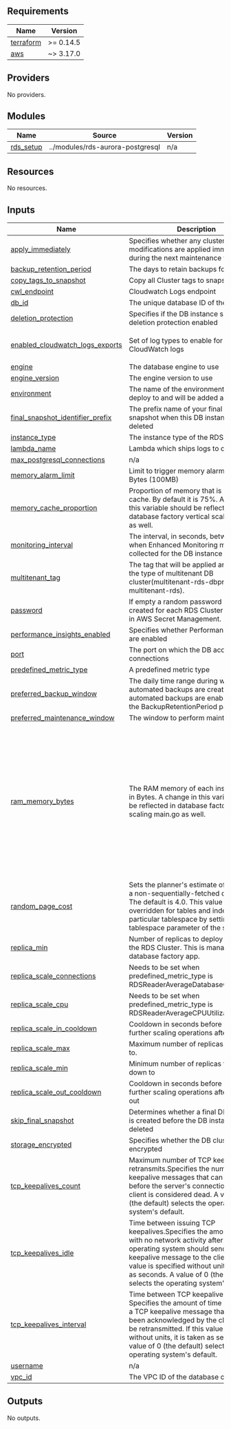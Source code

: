 <!-- BEGIN_TF_DOCS -->
## Requirements

| Name | Version |
|------|---------|
| <a name="requirement_terraform"></a> [terraform](#requirement\_terraform) | >= 0.14.5 |
| <a name="requirement_aws"></a> [aws](#requirement\_aws) | ~> 3.17.0 |

## Providers

No providers.

## Modules

| Name | Source | Version |
|------|--------|---------|
| <a name="module_rds_setup"></a> [rds\_setup](#module\_rds\_setup) | ../modules/rds-aurora-postgresql | n/a |

## Resources

No resources.

## Inputs

| Name | Description | Type | Default | Required |
|------|-------------|------|---------|:--------:|
| <a name="input_apply_immediately"></a> [apply\_immediately](#input\_apply\_immediately) | Specifies whether any cluster modifications are applied immediately, or during the next maintenance window | `bool` | `true` | no |
| <a name="input_backup_retention_period"></a> [backup\_retention\_period](#input\_backup\_retention\_period) | The days to retain backups for | `string` | `""` | no |
| <a name="input_copy_tags_to_snapshot"></a> [copy\_tags\_to\_snapshot](#input\_copy\_tags\_to\_snapshot) | Copy all Cluster tags to snapshots | `bool` | `true` | no |
| <a name="input_cwl_endpoint"></a> [cwl\_endpoint](#input\_cwl\_endpoint) | Cloudwatch Logs endpoint | `string` | `"logs.us-east-1.amazonaws.com"` | no |
| <a name="input_db_id"></a> [db\_id](#input\_db\_id) | The unique database ID of the cluster | `string` | `""` | no |
| <a name="input_deletion_protection"></a> [deletion\_protection](#input\_deletion\_protection) | Specifies if the DB instance should have deletion protection enabled | `bool` | `true` | no |
| <a name="input_enabled_cloudwatch_logs_exports"></a> [enabled\_cloudwatch\_logs\_exports](#input\_enabled\_cloudwatch\_logs\_exports) | Set of log types to enable for exporting to CloudWatch logs | `list(string)` | <pre>[<br>  "postgresql"<br>]</pre> | no |
| <a name="input_engine"></a> [engine](#input\_engine) | The database engine to use | `string` | `"aurora-postgresql"` | no |
| <a name="input_engine_version"></a> [engine\_version](#input\_engine\_version) | The engine version to use | `string` | `"11.9"` | no |
| <a name="input_environment"></a> [environment](#input\_environment) | The name of the environment which will deploy to and will be added as a tag | `string` | `""` | no |
| <a name="input_final_snapshot_identifier_prefix"></a> [final\_snapshot\_identifier\_prefix](#input\_final\_snapshot\_identifier\_prefix) | The prefix name of your final DB snapshot when this DB instance is deleted | `string` | `"final"` | no |
| <a name="input_instance_type"></a> [instance\_type](#input\_instance\_type) | The instance type of the RDS instance | `string` | `""` | no |
| <a name="input_lambda_name"></a> [lambda\_name](#input\_lambda\_name) | Lambda which ships logs to opensearch | `string` | `"logs-to-opensearch"` | no |
| <a name="input_max_postgresql_connections"></a> [max\_postgresql\_connections](#input\_max\_postgresql\_connections) | n/a | `string` | `""` | no |
| <a name="input_memory_alarm_limit"></a> [memory\_alarm\_limit](#input\_memory\_alarm\_limit) | Limit to trigger memory alarm. Number in Bytes (100MB) | `string` | `"100000000"` | no |
| <a name="input_memory_cache_proportion"></a> [memory\_cache\_proportion](#input\_memory\_cache\_proportion) | Proportion of memory that is used for cache. By default it is 75%. A change in this variable should be reflected in database factory vertical scaling main.go as well. | `number` | `0.75` | no |
| <a name="input_monitoring_interval"></a> [monitoring\_interval](#input\_monitoring\_interval) | The interval, in seconds, between points when Enhanced Monitoring metrics are collected for the DB instance | `number` | `60` | no |
| <a name="input_multitenant_tag"></a> [multitenant\_tag](#input\_multitenant\_tag) | The tag that will be applied and identify the type of multitenant DB cluster(multitenant-rds-dbproxy or multitenant-rds). | `string` | `""` | no |
| <a name="input_password"></a> [password](#input\_password) | If empty a random password will be created for each RDS Cluster and stored in AWS Secret Management. | `string` | `""` | no |
| <a name="input_performance_insights_enabled"></a> [performance\_insights\_enabled](#input\_performance\_insights\_enabled) | Specifies whether Performance Insights are enabled | `bool` | `true` | no |
| <a name="input_port"></a> [port](#input\_port) | The port on which the DB accepts connections | `string` | `"5432"` | no |
| <a name="input_predefined_metric_type"></a> [predefined\_metric\_type](#input\_predefined\_metric\_type) | A predefined metric type | `string` | `"RDSReaderAverageDatabaseConnections"` | no |
| <a name="input_preferred_backup_window"></a> [preferred\_backup\_window](#input\_preferred\_backup\_window) | The daily time range during which automated backups are created if automated backups are enabled using the BackupRetentionPeriod parameter | `string` | `"02:00-03:00"` | no |
| <a name="input_preferred_maintenance_window"></a> [preferred\_maintenance\_window](#input\_preferred\_maintenance\_window) | The window to perform maintenance in | `string` | `"sat:09:00-sat:11:00"` | no |
| <a name="input_ram_memory_bytes"></a> [ram\_memory\_bytes](#input\_ram\_memory\_bytes) | The RAM memory of each instance type in Bytes. A change in this variable should be reflected in database factory vertical scaling main.go as well. | `map(any)` | <pre>{<br>  "db.r5.12xlarge": "412316860416",<br>  "db.r5.16xlarge": "549755813888",<br>  "db.r5.24xlarge": "824633720832",<br>  "db.r5.2xlarge": "68719476736",<br>  "db.r5.4xlarge": "137438953472",<br>  "db.r5.8xlarge": "274877906944",<br>  "db.r5.large": "17179869184",<br>  "db.r5.xlarge": "34359738368",<br>  "db.r6g.2xlarge": "68719476736",<br>  "db.r6g.large": "17179869184",<br>  "db.r6g.xlarge": "34359738368",<br>  "db.t3.medium": "4294967296",<br>  "db.t3.small": "2147483648"<br>}</pre> | no |
| <a name="input_random_page_cost"></a> [random\_page\_cost](#input\_random\_page\_cost) | Sets the planner's estimate of the cost of a non-sequentially-fetched disk page. The default is 4.0. This value can be overridden for tables and indexes in a particular tablespace by setting the tablespace parameter of the same name. | `number` | `1.1` | no |
| <a name="input_replica_min"></a> [replica\_min](#input\_replica\_min) | Number of replicas to deploy initially with the RDS Cluster. This is managed by the database factory app. | `number` | `3` | no |
| <a name="input_replica_scale_connections"></a> [replica\_scale\_connections](#input\_replica\_scale\_connections) | Needs to be set when predefined\_metric\_type is RDSReaderAverageDatabaseConnections | `number` | `100000` | no |
| <a name="input_replica_scale_cpu"></a> [replica\_scale\_cpu](#input\_replica\_scale\_cpu) | Needs to be set when predefined\_metric\_type is RDSReaderAverageCPUUtilization | `number` | `70` | no |
| <a name="input_replica_scale_in_cooldown"></a> [replica\_scale\_in\_cooldown](#input\_replica\_scale\_in\_cooldown) | Cooldown in seconds before allowing further scaling operations after a scale in | `number` | `300` | no |
| <a name="input_replica_scale_max"></a> [replica\_scale\_max](#input\_replica\_scale\_max) | Maximum number of replicas to scale up to. | `number` | `15` | no |
| <a name="input_replica_scale_min"></a> [replica\_scale\_min](#input\_replica\_scale\_min) | Minimum number of replicas to scale down to | `number` | `1` | no |
| <a name="input_replica_scale_out_cooldown"></a> [replica\_scale\_out\_cooldown](#input\_replica\_scale\_out\_cooldown) | Cooldown in seconds before allowing further scaling operations after a scale out | `number` | `300` | no |
| <a name="input_skip_final_snapshot"></a> [skip\_final\_snapshot](#input\_skip\_final\_snapshot) | Determines whether a final DB snapshot is created before the DB instance is deleted | `bool` | `false` | no |
| <a name="input_storage_encrypted"></a> [storage\_encrypted](#input\_storage\_encrypted) | Specifies whether the DB cluster is encrypted | `bool` | `true` | no |
| <a name="input_tcp_keepalives_count"></a> [tcp\_keepalives\_count](#input\_tcp\_keepalives\_count) | Maximum number of TCP keepalive retransmits.Specifies the number of TCP keepalive messages that can be lost before the server's connection to the client is considered dead. A value of 0 (the default) selects the operating system's default. | `number` | `5` | no |
| <a name="input_tcp_keepalives_idle"></a> [tcp\_keepalives\_idle](#input\_tcp\_keepalives\_idle) | Time between issuing TCP keepalives.Specifies the amount of time with no network activity after which the operating system should send a TCP keepalive message to the client. If this value is specified without units, it is taken as seconds. A value of 0 (the default) selects the operating system's default. | `number` | `5` | no |
| <a name="input_tcp_keepalives_interval"></a> [tcp\_keepalives\_interval](#input\_tcp\_keepalives\_interval) | Time between TCP keepalive retransmits. Specifies the amount of time after which a TCP keepalive message that has not been acknowledged by the client should be retransmitted. If this value is specified without units, it is taken as seconds. A value of 0 (the default) selects the operating system's default. | `number` | `1` | no |
| <a name="input_username"></a> [username](#input\_username) | n/a | `string` | `"mmcloud"` | no |
| <a name="input_vpc_id"></a> [vpc\_id](#input\_vpc\_id) | The VPC ID of the database cluster | `string` | `""` | no |

## Outputs

No outputs.
<!-- END_TF_DOCS -->